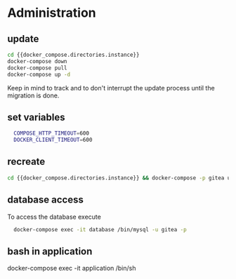 # Administration

## update
```bash 
cd {{docker_compose.directories.instance}}
docker-compose down
docker-compose pull
docker-compose up -d
```
Keep in mind to track and to don't interrupt the update process until the migration is done. 

## set variables
```bash
  COMPOSE_HTTP_TIMEOUT=600
  DOCKER_CLIENT_TIMEOUT=600
```

## recreate
```bash
cd {{docker_compose.directories.instance}} && docker-compose -p gitea up -d --force-recreate
```

## database access
To access the database execute
```bash
  docker-compose exec -it database /bin/mysql -u gitea -p
```
## bash in application
docker-compose exec -it application /bin/sh